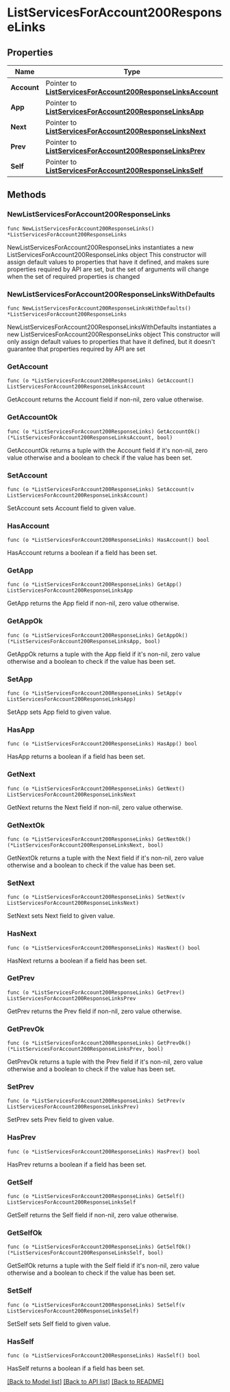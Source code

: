 # ListServicesForAccount200ResponseLinks

## Properties

Name | Type | Description | Notes
------------ | ------------- | ------------- | -------------
**Account** | Pointer to [**ListServicesForAccount200ResponseLinksAccount**](ListServicesForAccount200ResponseLinksAccount.md) |  | [optional] 
**App** | Pointer to [**ListServicesForAccount200ResponseLinksApp**](ListServicesForAccount200ResponseLinksApp.md) |  | [optional] 
**Next** | Pointer to [**ListServicesForAccount200ResponseLinksNext**](ListServicesForAccount200ResponseLinksNext.md) |  | [optional] 
**Prev** | Pointer to [**ListServicesForAccount200ResponseLinksPrev**](ListServicesForAccount200ResponseLinksPrev.md) |  | [optional] 
**Self** | Pointer to [**ListServicesForAccount200ResponseLinksSelf**](ListServicesForAccount200ResponseLinksSelf.md) |  | [optional] 

## Methods

### NewListServicesForAccount200ResponseLinks

`func NewListServicesForAccount200ResponseLinks() *ListServicesForAccount200ResponseLinks`

NewListServicesForAccount200ResponseLinks instantiates a new ListServicesForAccount200ResponseLinks object
This constructor will assign default values to properties that have it defined,
and makes sure properties required by API are set, but the set of arguments
will change when the set of required properties is changed

### NewListServicesForAccount200ResponseLinksWithDefaults

`func NewListServicesForAccount200ResponseLinksWithDefaults() *ListServicesForAccount200ResponseLinks`

NewListServicesForAccount200ResponseLinksWithDefaults instantiates a new ListServicesForAccount200ResponseLinks object
This constructor will only assign default values to properties that have it defined,
but it doesn't guarantee that properties required by API are set

### GetAccount

`func (o *ListServicesForAccount200ResponseLinks) GetAccount() ListServicesForAccount200ResponseLinksAccount`

GetAccount returns the Account field if non-nil, zero value otherwise.

### GetAccountOk

`func (o *ListServicesForAccount200ResponseLinks) GetAccountOk() (*ListServicesForAccount200ResponseLinksAccount, bool)`

GetAccountOk returns a tuple with the Account field if it's non-nil, zero value otherwise
and a boolean to check if the value has been set.

### SetAccount

`func (o *ListServicesForAccount200ResponseLinks) SetAccount(v ListServicesForAccount200ResponseLinksAccount)`

SetAccount sets Account field to given value.

### HasAccount

`func (o *ListServicesForAccount200ResponseLinks) HasAccount() bool`

HasAccount returns a boolean if a field has been set.

### GetApp

`func (o *ListServicesForAccount200ResponseLinks) GetApp() ListServicesForAccount200ResponseLinksApp`

GetApp returns the App field if non-nil, zero value otherwise.

### GetAppOk

`func (o *ListServicesForAccount200ResponseLinks) GetAppOk() (*ListServicesForAccount200ResponseLinksApp, bool)`

GetAppOk returns a tuple with the App field if it's non-nil, zero value otherwise
and a boolean to check if the value has been set.

### SetApp

`func (o *ListServicesForAccount200ResponseLinks) SetApp(v ListServicesForAccount200ResponseLinksApp)`

SetApp sets App field to given value.

### HasApp

`func (o *ListServicesForAccount200ResponseLinks) HasApp() bool`

HasApp returns a boolean if a field has been set.

### GetNext

`func (o *ListServicesForAccount200ResponseLinks) GetNext() ListServicesForAccount200ResponseLinksNext`

GetNext returns the Next field if non-nil, zero value otherwise.

### GetNextOk

`func (o *ListServicesForAccount200ResponseLinks) GetNextOk() (*ListServicesForAccount200ResponseLinksNext, bool)`

GetNextOk returns a tuple with the Next field if it's non-nil, zero value otherwise
and a boolean to check if the value has been set.

### SetNext

`func (o *ListServicesForAccount200ResponseLinks) SetNext(v ListServicesForAccount200ResponseLinksNext)`

SetNext sets Next field to given value.

### HasNext

`func (o *ListServicesForAccount200ResponseLinks) HasNext() bool`

HasNext returns a boolean if a field has been set.

### GetPrev

`func (o *ListServicesForAccount200ResponseLinks) GetPrev() ListServicesForAccount200ResponseLinksPrev`

GetPrev returns the Prev field if non-nil, zero value otherwise.

### GetPrevOk

`func (o *ListServicesForAccount200ResponseLinks) GetPrevOk() (*ListServicesForAccount200ResponseLinksPrev, bool)`

GetPrevOk returns a tuple with the Prev field if it's non-nil, zero value otherwise
and a boolean to check if the value has been set.

### SetPrev

`func (o *ListServicesForAccount200ResponseLinks) SetPrev(v ListServicesForAccount200ResponseLinksPrev)`

SetPrev sets Prev field to given value.

### HasPrev

`func (o *ListServicesForAccount200ResponseLinks) HasPrev() bool`

HasPrev returns a boolean if a field has been set.

### GetSelf

`func (o *ListServicesForAccount200ResponseLinks) GetSelf() ListServicesForAccount200ResponseLinksSelf`

GetSelf returns the Self field if non-nil, zero value otherwise.

### GetSelfOk

`func (o *ListServicesForAccount200ResponseLinks) GetSelfOk() (*ListServicesForAccount200ResponseLinksSelf, bool)`

GetSelfOk returns a tuple with the Self field if it's non-nil, zero value otherwise
and a boolean to check if the value has been set.

### SetSelf

`func (o *ListServicesForAccount200ResponseLinks) SetSelf(v ListServicesForAccount200ResponseLinksSelf)`

SetSelf sets Self field to given value.

### HasSelf

`func (o *ListServicesForAccount200ResponseLinks) HasSelf() bool`

HasSelf returns a boolean if a field has been set.


[[Back to Model list]](../README.md#documentation-for-models) [[Back to API list]](../README.md#documentation-for-api-endpoints) [[Back to README]](../README.md)


